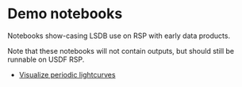 # Demo notebooks

Notebooks show-casing LSDB use on RSP with early data products.

Note that these notebooks will not contain outputs, but should still
be runnable on USDF RSP.

* [Visualize periodic lightcurves](./periodic_lightcurves.ipynb)